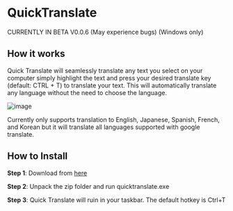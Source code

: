 # QuickTranslate 
CURRENTLY IN BETA V0.0.6 (May experience bugs) (Windows only)

## How it works

Quick Translate will seamlessly translate any text you select on your computer simply highlight the text and press your desired translate key (default: CTRL + T) to translate your text. This will automatically translate any language without the need to choose the language. 

![image](https://github.com/lukecrosser/QuickTranslate/assets/64517117/2e89d3dc-374b-4729-9a0c-58a76974613a)

Currently only supports translation to English, Japanese, Spanish, French, and Korean but it will translate all languages supported with google translate.

## How to Install

**Step 1**: Download from [here](https://drive.google.com/file/d/1tOTTF3Ro18NDo6QC-SsIiZ1gdt2LgQFQ/view?usp=sharing)

**Step 2**: Unpack the zip folder and run quicktranslate.exe 

**Step 3**: Quick Translate will ruin in your taskbar. The default hotkey is Ctrl+T
